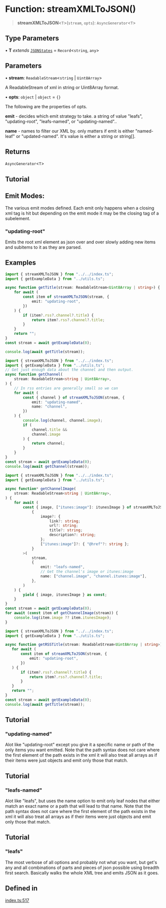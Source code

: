 # Function: streamXMLToJSON()

> **streamXMLToJSON**\<`T`\>(`stream`, `opts`): `AsyncGenerator`\<`T`\>

## Type Parameters

• **T** *extends* [`JSONStates`](../type-aliases/JSONStates.md) = `Record`\<`string`, `any`\>

## Parameters

• **stream**: `ReadableStream`\<`string` \| `Uint8Array`\>

A ReadableStream of xml in string or Uint8Array format.

• **opts**: `object` \| `object` = `{}`

The following are the properties of opts.

**emit** - decides which emit strategy to take. a string of value "leafs", "updating-root", "leafs-named", or "updating-named"..

**name** - names to filter our XML by. only matters if emit is either "named-leaf" or "updated-named". It's value is either a string or string[].

## Returns

`AsyncGenerator`\<`T`\>

## Tutorial

## Emit Modes:

The various emit modes defined. Each emit only happens when a closing xml tag is hit but
depending on the emit mode it may be the closing tag of a subelement.

### "updating-root"

Emits the root xml element as json over and over slowly adding new items and subitems to it as they are parsed.

## Examples

```ts
import { streamXMLToJSON } from "../../index.ts";
import { getExampleData } from "../utils.ts";

async function getTitle(stream: ReadableStream<Uint8Array | string>) {
    for await (
        const item of streamXMLToJSON(stream, {
            emit: "updating-root",
        })
    ) {
        if (item?.rss?.channel?.title) {
            return item?.rss?.channel?.title;
        }
    }
    return "";
}
const stream = await getExampleData(0);

console.log(await getTitle(stream));
```

```ts
import { streamXMLToJSON } from "../../index.ts";
import { getExampleData } from "../utils.ts";
// Get just enough data about the channel and then output.
async function getChannel(
    stream: ReadableStream<string | Uint8Array>,
) {
    // In rss entries are generally small so we can
    for await (
        const { channel } of streamXMLToJSON(stream, {
            emit: "updating-named",
            name: "channel",
        })
    ) {
        console.log(channel, channel.image);
        if (
            channel.title &&
            channel.image
        ) {
            return channel;
        }
    }
}
const stream = await getExampleData(0);
console.log(await getChannel(stream));
```

```ts
import { streamXMLToJSON } from "../../index.ts";
import { getExampleData } from "../utils.ts";

async function* getChannelImage(
    stream: ReadableStream<string | Uint8Array>,
) {
    for await (
        const { image, ["itunes:image"]: itunesImage } of streamXMLToJSON<
            {
                image?: {
                    link?: string;
                    url?: string;
                    title?: string;
                    description?: string;
                };
                ["itunes:image"]?: { "@href"?: string };
            }
        >(
            stream,
            {
                emit: "leafs-named",
                // Get the channel's image or itunes:image
                name: ["channel.image", "channel.itunes:image"],
            },
        )
    ) {
        yield { image, itunesImage } as const;
    }
}
const stream = await getExampleData(0);
for await (const item of getChannelImage(stream)) {
    console.log(item.image ?? item.itunesImage);
}
```

```ts
import { streamXMLToJSON } from "../../index.ts";
import { getExampleData } from "../utils.ts";

async function getRSSTitle(stream: ReadableStream<Uint8Array | string>) {
   for await (
       const item of streamXMLToJSON(stream, {
           emit: "updating-root",
       })
   ) {
       if (item?.rss?.channel?.title) {
           return item?.rss?.channel?.title;
       }
   }
   return "";
}
const stream = await getExampleData(0);
console.log(await getTitle(stream));
```

## Tutorial

### "updating-named"

Alot like "updating-root" except you give it a specific name or path of the only items you want emitted.
Note that the path syntax does not care where the first element of the path exists in the xml
it will also treat all arrays as if their items were just objects and emit only those that match.

## Tutorial

### "leafs-named"

Alot like "leafs", but uses the name option to emit only leaf nodes that either match an exact name or a path that will lead to that name.
Note that the path syntax does not care where the first element of the path exists in the xml
it will also treat all arrays as if their items were just objects and emit only those that match.

## Tutorial

### "leafs"

The most verbose of all options and probably not what you want, but get's any and all combinations of parts and pieces of json possible using breadth first search.
Basically walks the whole XML tree and emits JSON as it goes.

## Defined in

[index.ts:517](https://github.com/johnsonjo4531/xml-to-json-webstream/blob/4a6d5ede6d5de55bf286a795f124a9d92e4f5239/src/index.ts#L517)
